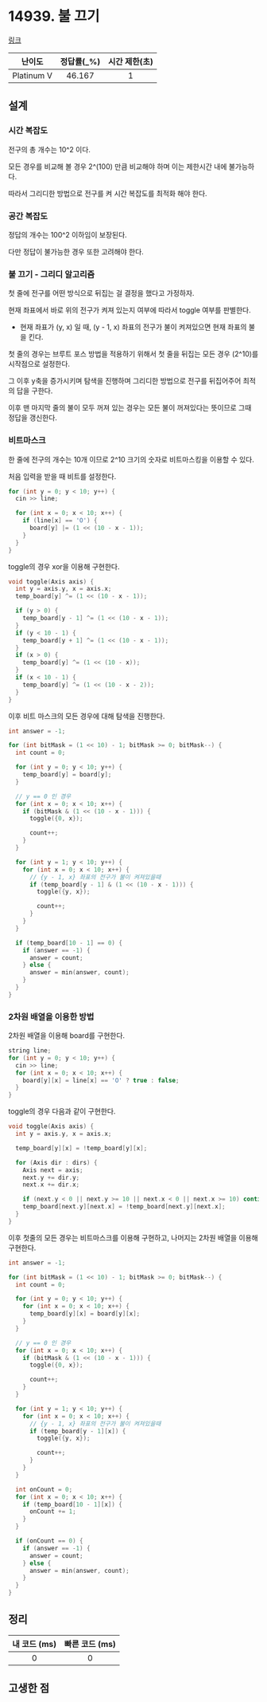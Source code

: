 # 14939. 불 끄기

[링크](https://www.acmicpc.net/problem/14939)

|   난이도   | 정답률(\_%) | 시간 제한(초) |
| :--------: | :---------: | :-----------: |
| Platinum V |   46.167    |       1       |

## 설계

### 시간 복잡도

전구의 총 개수는 10^2 이다.

모든 경우를 비교해 볼 경우 2^(100) 만큼 비교해야 하며 이는 제한시간 내에 불가능하다.

따라서 그리디한 방법으로 전구를 켜 시간 복잡도를 최적화 해야 한다.

### 공간 복잡도

정답의 개수는 100^2 이하임이 보장된다.

다만 정답이 불가능한 경우 또한 고려해야 한다.

### 불 끄기 - 그리디 알고리즘

첫 줄에 전구를 어떤 방식으로 뒤집는 걸 결정을 했다고 가정하자.

현재 좌표에서 바로 위의 전구가 켜져 있는지 여부에 따라서 toggle 여부를 판별한다.

- 현재 좌표가 (y, x) 일 때, (y - 1, x) 좌표의 전구가 불이 켜져있으면 현재 좌표의 불을 킨다.

첫 줄의 경우는 브루트 포스 방법을 적용하기 위해서 첫 줄을 뒤집는 모든 경우 (2^10)를 시작점으로 설정한다.

그 이후 y축을 증가시키며 탐색을 진행하며 그리디한 방법으로 전구를 뒤집어주어 최적의 답을 구한다.

이후 맨 마지막 줄의 불이 모두 꺼져 있는 경우는 모든 불이 꺼져있다는 뜻이므로 그때 정답을 갱신한다.

### 비트마스크

한 줄에 전구의 개수는 10개 이므로 2^10 크기의 숫자로 비트마스킹을 이용할 수 있다.

처음 입력을 받을 때 비트를 설정한다.

```cpp
for (int y = 0; y < 10; y++) {
  cin >> line;

  for (int x = 0; x < 10; x++) {
    if (line[x] == 'O') {
      board[y] |= (1 << (10 - x - 1));
    }
  }
}
```

toggle의 경우 xor을 이용해 구현한다.

```cpp
void toggle(Axis axis) {
  int y = axis.y, x = axis.x;
  temp_board[y] ^= (1 << (10 - x - 1));

  if (y > 0) {
    temp_board[y - 1] ^= (1 << (10 - x - 1));
  }
  if (y < 10 - 1) {
    temp_board[y + 1] ^= (1 << (10 - x - 1));
  }
  if (x > 0) {
    temp_board[y] ^= (1 << (10 - x));
  }
  if (x < 10 - 1) {
    temp_board[y] ^= (1 << (10 - x - 2));
  }
}
```

이후 비트 마스크의 모든 경우에 대해 탐색을 진행한다.

```cpp
int answer = -1;

for (int bitMask = (1 << 10) - 1; bitMask >= 0; bitMask--) {
  int count = 0;

  for (int y = 0; y < 10; y++) {
    temp_board[y] = board[y];
  }

  // y == 0 인 경우
  for (int x = 0; x < 10; x++) {
    if (bitMask & (1 << (10 - x - 1))) {
      toggle({0, x});

      count++;
    }
  }

  for (int y = 1; y < 10; y++) {
    for (int x = 0; x < 10; x++) {
      // {y - 1, x} 좌표의 전구가 불이 켜져있을때
      if (temp_board[y - 1] & (1 << (10 - x - 1))) {
        toggle({y, x});

        count++;
      }
    }
  }

  if (temp_board[10 - 1] == 0) {
    if (answer == -1) {
      answer = count;
    } else {
      answer = min(answer, count);
    }
  }
}
```

### 2차원 배열을 이용한 방법

2차원 배열을 이용해 board를 구현한다.

```cpp
string line;
for (int y = 0; y < 10; y++) {
  cin >> line;
  for (int x = 0; x < 10; x++) {
    board[y][x] = line[x] == 'O' ? true : false;
  }
}
```

toggle의 경우 다음과 같이 구현한다.

```cpp
void toggle(Axis axis) {
  int y = axis.y, x = axis.x;

  temp_board[y][x] = !temp_board[y][x];

  for (Axis dir : dirs) {
    Axis next = axis;
    next.y += dir.y;
    next.x += dir.x;

    if (next.y < 0 || next.y >= 10 || next.x < 0 || next.x >= 10) continue;
    temp_board[next.y][next.x] = !temp_board[next.y][next.x];
  }
}
```

이후 첫줄의 모든 경우는 비트마스크를 이용해 구현하고, 나머지는 2차원 배열을 이용해 구현한다.

```cpp
int answer = -1;

for (int bitMask = (1 << 10) - 1; bitMask >= 0; bitMask--) {
  int count = 0;

  for (int y = 0; y < 10; y++) {
    for (int x = 0; x < 10; x++) {
      temp_board[y][x] = board[y][x];
    }
  }

  // y == 0 인 경우
  for (int x = 0; x < 10; x++) {
    if (bitMask & (1 << (10 - x - 1))) {
      toggle({0, x});

      count++;
    }
  }

  for (int y = 1; y < 10; y++) {
    for (int x = 0; x < 10; x++) {
      // {y - 1, x} 좌표의 전구가 불이 켜져있을때
      if (temp_board[y - 1][x]) {
        toggle({y, x});

        count++;
      }
    }
  }

  int onCount = 0;
  for (int x = 0; x < 10; x++) {
    if (temp_board[10 - 1][x]) {
      onCount += 1;
    }
  }

  if (onCount == 0) {
    if (answer == -1) {
      answer = count;
    } else {
      answer = min(answer, count);
    }
  }
}
```

## 정리

| 내 코드 (ms) | 빠른 코드 (ms) |
| :----------: | :------------: |
|      0       |       0        |

## 고생한 점
